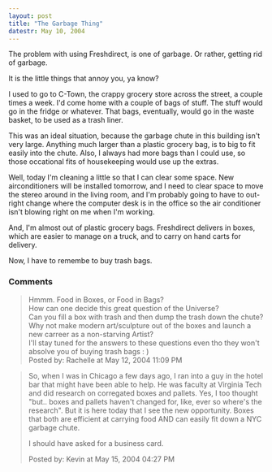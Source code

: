 ```yaml
---
layout: post
title: "The Garbage Thing"
datestr: May 10, 2004
---
```


The problem with using Freshdirect, is one of garbage.  Or rather, getting rid of garbage.

It is the little things that annoy you, ya know?

I used to go to C-Town, the crappy grocery store across the street, a couple times a week.  I'd come home with a couple of bags of stuff.  The stuff would go in the fridge or whatever.  That bags, eventually, would go in the waste basket, to be used as a trash liner.

This was an ideal situation, because the garbage chute in this building isn't very large.  Anything much larger than a plastic grocery bag, is to big to fit easily into the chute.  Also, I always had more bags than I could use, so those occational fits of housekeeping would use up the extras.

Well, today I'm cleaning a little so that I can clear some space.  New airconditioners will be installed tomorrow, and I need to clear space to move the stereo around in the living room, and I'm probably going to have to out-right change where the computer desk is in the office so the air conditioner isn't blowing right on me when I'm working.

And, I'm almost out of plastic grocery bags.  Freshdirect delivers in boxes, which are easier to manage on a truck, and to carry on hand carts for delivery.

Now, I have to remembe to buy trash bags.

### Comments

<blockquote>
Hmmm. Food in Boxes, or Food in Bags? <br />
How can one decide this great question of the Universe?<br />
Can you fill a box with trash and then dump the trash down the chute?<br />
Why not make modern art/sculpture out of the boxes and launch a new carreer as a non-starving Artist?<br />
I'll stay tuned for the answers to these questions even tho they won't absolve you of buying trash bags : )
<div class="post-meta">Posted by: Rachelle at May 12, 2004 11:09 PM</div> </blockquote>
<blockquote>
So, when I was in Chicago a few days ago, I ran into a guy in the hotel bar that might have been able to help. He was faculty at Virginia Tech and did research on corregated boxes and pallets. Yes, I too thought "but.. boxes and pallets haven't changed for, like, ever so where's the research". But it is here today that I see the new opportunity. Boxes that both are efficient at carrying food AND can easily fit down a NYC garbage chute. 

I should have asked for a business card. 
<div class="post-meta">Posted by: Kevin at May 15, 2004 04:27 PM</div> </blockquote>

